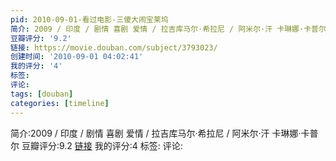 ```yaml
---
pid: 2010-09-01-看过电影-三傻大闹宝莱坞
简介: 2009 / 印度 / 剧情 喜剧 爱情 / 拉吉库马尔·希拉尼 / 阿米尔·汗 卡琳娜·卡普尔
豆瓣评分: '9.2'
链接: https://movie.douban.com/subject/3793023/
创建时间: '2010-09-01 04:02:41'
我的评分: '4'
标签:
评论:
tags: [douban]
categories: [timeline]
---
```

简介:2009 / 印度 / 剧情 喜剧 爱情 / 拉吉库马尔·希拉尼 / 阿米尔·汗 卡琳娜·卡普尔
豆瓣评分:9.2
[链接](https://movie.douban.com/subject/3793023/)
我的评分:4
标签:
评论:
